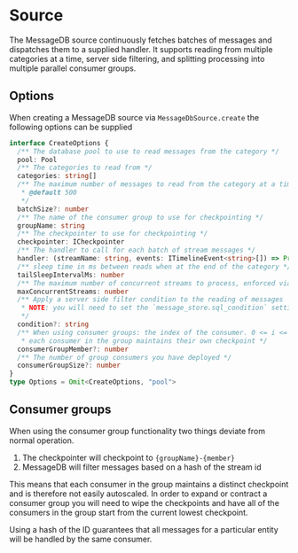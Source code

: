 # Source

The MessageDB source continuously fetches batches of messages and dispatches
them to a supplied handler. It supports reading from multiple categories at a
time, server side filtering, and splitting processing into multiple parallel
consumer groups.

## Options

When creating a MessageDB source via `MessageDbSource.create` the following
options can be supplied

```ts
interface CreateOptions {
  /** The database pool to use to read messages from the category */
  pool: Pool
  /** The categories to read from */
  categories: string[]
  /** The maximum number of messages to read from the category at a time
   * @default 500
   */
  batchSize?: number
  /** The name of the consumer group to use for checkpointing */
  groupName: string
  /** The checkpointer to use for checkpointing */
  checkpointer: ICheckpointer
  /** The handler to call for each batch of stream messages */
  handler: (streamName: string, events: ITimelineEvent<string>[]) => Promise<void>
  /** sleep time in ms between reads when at the end of the category */
  tailSleepIntervalMs: number
  /** The maximum number of concurrent streams to process, enforced via p-limit */
  maxConcurrentStreams: number
  /** Apply a server side filter condition to the reading of messages
   * NOTE: you will need to set the `message_store.sql_condition` setting to `"on"` to use this feature
   */
  condition?: string
  /** When using consumer groups: the index of the consumer. 0 <= i <= consumerGroupSize
   * each consumer in the group maintains their own checkpoint */
  consumerGroupMember?: number
  /** The number of group consumers you have deployed */
  consumerGroupSize?: number
}
type Options = Omit<CreateOptions, "pool">

```

## Consumer groups

When using the consumer group functionality two things deviate from normal
operation.

1. The checkpointer will checkpoint to `{groupName}-{member}`
2. MessageDB will filter messages based on a hash of the stream id

This means that each consumer in the group maintains a distinct checkpoint and
is therefore not easily autoscaled. In order to expand or contract a consumer
group you will need to wipe the checkpoints and have all of the consumers in the
group start from the current lowest checkpoint.

Using a hash of the ID guarantees that all messages for a particular entity will
be handled by the same consumer.
